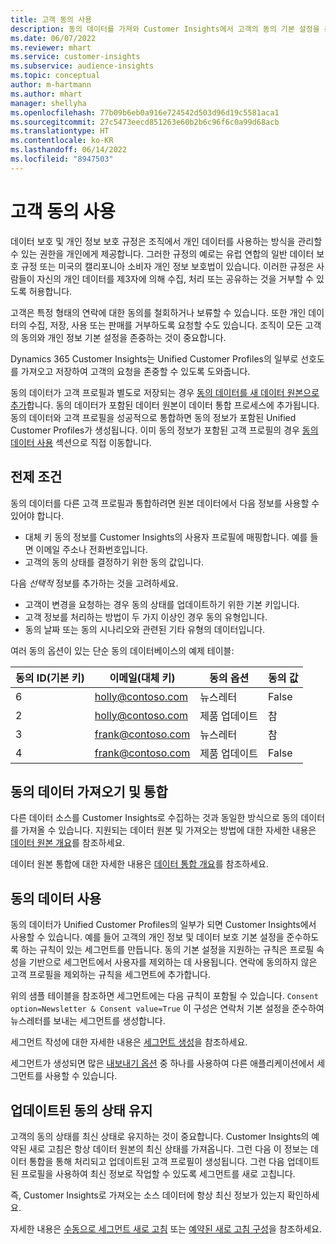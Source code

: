 ```yaml
---
title: 고객 동의 사용
description: 동의 데이터를 가져와 Customer Insights에서 고객의 동의 기본 설정을 존중합니다.
ms.date: 06/07/2022
ms.reviewer: mhart
ms.service: customer-insights
ms.subservice: audience-insights
ms.topic: conceptual
author: m-hartmann
ms.author: mhart
manager: shellyha
ms.openlocfilehash: 77b09b6eb0a916e724542d503d96d19c5581aca1
ms.sourcegitcommit: 27c5473eecd851263e60b2b6c96f6c0a99d68acb
ms.translationtype: HT
ms.contentlocale: ko-KR
ms.lasthandoff: 06/14/2022
ms.locfileid: "8947503"
---
```

# <a name="use-customer-consent"></a>고객 동의 사용

데이터 보호 및 개인 정보 보호 규정은 조직에서 개인 데이터를 사용하는 방식을 관리할 수 있는 권한을 개인에게 제공합니다. 그러한 규정의 예로는 유럽 연합의 일반 데이터 보호 규정 또는 미국의 캘리포니아 소비자 개인 정보 보호법이 있습니다. 이러한 규정은 사람들이 자신의 개인 데이터를 제3자에 의해 수집, 처리 또는 공유하는 것을 거부할 수 있도록 허용합니다.  

고객은 특정 형태의 연락에 대한 동의를 철회하거나 보류할 수 있습니다. 또한 개인 데이터의 수집, 저장, 사용 또는 판매를 거부하도록 요청할 수도 있습니다. 조직이 모든 고객의 동의와 개인 정보 기본 설정을 존중하는 것이 중요합니다.  

Dynamics 365 Customer Insights는 Unified Customer Profiles의 일부로 선호도를 가져오고 저장하여 고객의 요청을 존중할 수 있도록 도와줍니다.

동의 데이터가 고객 프로필과 별도로 저장되는 경우 [동의 데이터를 새 데이터 원본으로 추가](#import-and-unify-consent-data)합니다. 동의 데이터가 포함된 데이터 원본이 데이터 통합 프로세스에 추가됩니다. 동의 데이터와 고객 프로필을 성공적으로 통합하면 동의 정보가 포함된 Unified Customer Profiles가 생성됩니다. 이미 동의 정보가 포함된 고객 프로필의 경우 [동의 데이터 사용](#use-consent-data) 섹션으로 직접 이동합니다.

## <a name="prerequisites"></a>전제 조건

동의 데이터를 다른 고객 프로필과 통합하려면 원본 데이터에서 다음 정보를 사용할 수 있어야 합니다.

- 대체 키 동의 정보를 Customer Insights의 사용자 프로필에 매핑합니다. 예를 들면 이메일 주소나 전화번호입니다.
- 고객의 동의 상태를 결정하기 위한 동의 값입니다.

다음 *선택적* 정보를 추가하는 것을 고려하세요.

- 고객이 변경을 요청하는 경우 동의 상태를 업데이트하기 위한 기본 키입니다.
- 고객 정보를 처리하는 방법이 두 가지 이상인 경우 동의 유형입니다.
- 동의 날짜 또는 동의 시나리오와 관련된 기타 유형의 데이터입니다.

여러 동의 옵션이 있는 단순 동의 데이터베이스의 예제 테이블:

|동의 ID(기본 키)   |이메일(대체 키)  |동의 옵션  |동의 값  |
|---------|---------|---------|---------|
|6    |  holly@contoso.com       |  뉴스레터       |  False       |
|2    |  holly@contoso.com       |  제품 업데이트       |  참       |
|3    |  frank@contoso.com       |  뉴스레터       | 참        |
|4    |  frank@contoso.com       |  제품 업데이트       |  False       |

## <a name="import-and-unify-consent-data"></a>동의 데이터 가져오기 및 통합

다른 데이터 소스를 Customer Insights로 수집하는 것과 동일한 방식으로 동의 데이터를 가져올 수 있습니다. 지원되는 데이터 원본 및 가져오는 방법에 대한 자세한 내용은 [데이터 원본 개요](data-sources.md)를 참조하세요.

데이터 원본 통합에 대한 자세한 내용은 [데이터 통합 개요](data-unification.md)를 참조하세요.

## <a name="use-consent-data"></a>동의 데이터 사용

동의 데이터가 Unified Customer Profiles의 일부가 되면 Customer Insights에서 사용할 수 있습니다. 예를 들어 고객의 개인 정보 및 데이터 보호 기본 설정을 준수하도록 하는 규칙이 있는 세그먼트를 만듭니다. 동의 기본 설정을 지원하는 규칙은 프로필 속성을 기반으로 세그먼트에서 사용자를 제외하는 데 사용됩니다. 연락에 동의하지 않은 고객 프로필을 제외하는 규칙을 세그먼트에 추가합니다.

위의 샘플 테이블을 참조하면 세그먼트에는 다음 규칙이 포함될 수 있습니다. `Consent option=Newsletter & Consent value=True` 이 구성은 연락처 기본 설정을 준수하여 뉴스레터를 보내는 세그먼트를 생성합니다.

세그먼트 작성에 대한 자세한 내용은 [세그먼트 생성](segment-builder.md)을 참조하세요.

세그먼트가 생성되면 많은 [내보내기 옵션](export-destinations.md) 중 하나를 사용하여 다른 애플리케이션에서 세그먼트를 사용할 수 있습니다.

## <a name="ensure-updated-consent-status"></a>업데이트된 동의 상태 유지

고객의 동의 상태를 최신 상태로 유지하는 것이 중요합니다. Customer Insights의 예약된 새로 고침은 항상 데이터 원본의 최신 상태를 가져옵니다. 그런 다음 이 정보는 데이터 통합을 통해 처리되고 업데이트된 고객 프로필이 생성됩니다. 그런 다음 업데이트된 프로필을 사용하여 최신 정보로 작업할 수 있도록 세그먼트를 새로 고칩니다.

즉, Customer Insights로 가져오는 소스 데이터에 항상 최신 정보가 있는지 확인하세요.

자세한 내용은 [수동으로 세그먼트 새로 고침](segments.md#refresh-segments) 또는 [예약된 새로 고침 구성](system.md#schedule-tab)을 참조하세요.
